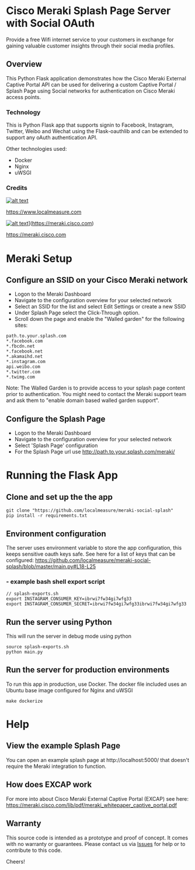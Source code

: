 # Cisco Meraki Splash Page Server with Social OAuth
Provide a free Wifi internet service to your customers in exchange for gaining valuable customer insights through their social media profiles.

## Overview

This Python Flask application demonstrates how the Cisco Meraki External Captive Portal API can be used for delivering a custom Captive Portal / Splash Page using Social networks for authentication on Cisco Meraki access points.

### Technology

This is Python Flask app that supports signin to Facebook, Instagram, Twitter, Weibo and Wechat using the Flask-oauthlib and can be extended to support any oAuth authentication API.

Other technologies used:
* Docker
* Nginx
* uWSGI

### Credits

[![alt text](https://s3.amazonaws.com/localmeasure-static/assets/logo_full.png "Local Measure, 2017")](https://www.localmeasure.com)

https://www.localmeasure.com




[![alt text](https://meraki.cisco.com/img/cisco-meraki.png "Cisco Meraki")](https://www.localmeasure.com)](https://meraki.cisco.com)

https://meraki.cisco.com


# Meraki Setup

## Configure an SSID on your Cisco Meraki network

* Logon to the Meraki Dashboard
* Navigate to the configuration overview for your selected network
* Select an SSID for the list and select Edit Settings or create a new SSID
* Under Splash Page select the Click-Through option.
* Scroll down the page and enable the "Walled garden" for the following sites:

```
path.to.your.splash.com
*.facebook.com
*.fbcdn.net
*.facebook.net
*.akamaihd.net
*.instagram.com
api.weibo.com
*.twitter.com
*.twimg.com
```

Note: The Walled Garden is to provide access to your splash page content prior to authentication. You might need to contact the Meraki support team and ask them to "enable domain based walled garden support".

## Configure the Splash Page

* Logon to the Meraki Dashboard
* Navigate to the configuration overview for your selected network
* Select 'Splash Page' configuration
* For the Splash Page url use http://path.to.your.splash.com/meraki/


# Running the Flask App

## Clone and set up the the app
```
git clone "https://github.com/localmeasure/meraki-social-splash"
pip install -r requirements.txt

```   

## Environment configuration

The server uses environment variable to store the app configuration, this keeps sensitive oauth keys safe.
See here for a list of keys that can be configured: https://github.com/localmeasure/meraki-social-splash/blob/master/main.py#L18-L25

### - example bash shell export script
```
// splash-exports.sh
export INSTAGRAM_CONSUMER_KEY=ibrwi7fw34gi7wfg33
export INSTAGRAM_CONSUMER_SECRET=ibrwi7fw34gi7wfg33ibrwi7fw34gi7wfg33

```

## Run the server using Python

This will run the server in debug mode using python
```
source splash-exports.sh
python main.py

```

## Run the server for production environments

To run this app in production, use Docker. The docker file included uses an Ubuntu base image configured for Nginx and uWSGI
```
make dockerize
```

# Help

## View the example Splash Page

You can open an example splash page at http://localhost:5000/ that doesn't require the Meraki integration to function.

## How does EXCAP work

For more into about Cisco Meraki External Captive Portal (EXCAP) see here: https://meraki.cisco.com/lib/pdf/meraki_whitepaper_captive_portal.pdf


## Warranty

This source code is intended as a prototype and proof of concept. It comes with no warranty or guarantees. Please contact us via [Issues](https://github.com/localmeasure/meraki-social-splash/issues) for help or to contribute to this code.

Cheers!
